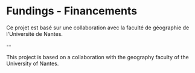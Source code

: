 # Fundings - Financements

Ce projet est basé sur une collaboration avec la faculté de géographie de l'Université de Nantes.

-- 

This project is based on a collaboration with the geography faculty of the University of Nantes.

